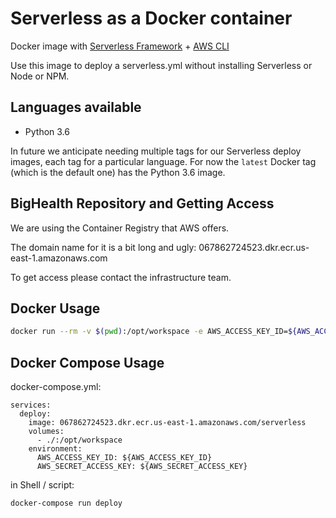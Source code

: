 # Serverless as a Docker container

Docker image with [Serverless Framework](https://serverless.com/) + [AWS CLI](https://aws.amazon.com/cli/)

Use this image to deploy a serverless.yml without installing Serverless or Node or NPM.

## Languages available

- Python 3.6

In future we anticipate needing multiple tags for our Serverless deploy images, each tag for a particular language. For now the `latest` Docker tag (which is the default one) has the Python 3.6 image.

## BigHealth Repository and Getting Access

We are using the Container Registry that AWS offers.

The domain name for it is a bit long and ugly: 067862724523.dkr.ecr.us-east-1.amazonaws.com

To get access please contact the infrastructure team.

## Docker Usage

```bash
docker run --rm -v $(pwd):/opt/workspace -e AWS_ACCESS_KEY_ID=${AWS_ACCESS_KEY_ID} -e AWS_SECRET_ACCESS_KEY=${AWS_SECRET_ACCESS_KEY} -e GIT_TOKEN=${GIT_TOKEN} 067862724523.dkr.ecr.us-east-1.amazonaws.com/serverless deploy
```

## Docker Compose Usage

docker-compose.yml:
```
services:
  deploy:
    image: 067862724523.dkr.ecr.us-east-1.amazonaws.com/serverless
    volumes:
      - ./:/opt/workspace
    environment:
      AWS_ACCESS_KEY_ID: ${AWS_ACCESS_KEY_ID}
      AWS_SECRET_ACCESS_KEY: ${AWS_SECRET_ACCESS_KEY}
```

in Shell / script:
```
docker-compose run deploy
```
